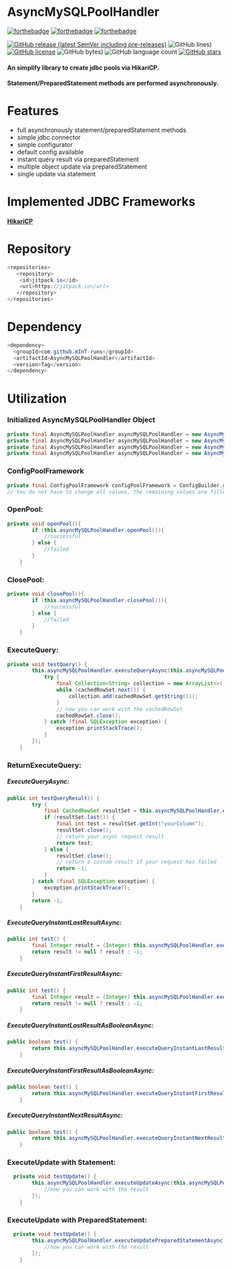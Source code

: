 # AsyncMySQLPoolHandler
[![forthebadge](https://forthebadge.com/images/badges/made-with-java.svg)](https://forthebadge.com) [![forthebadge](https://forthebadge.com/images/badges/open-source.svg)](https://forthebadge.com) [![forthebadge](https://forthebadge.com/images/badges/powered-by-coffee.svg)](https://forthebadge.com)

[![GitHub release (latest SemVer including pre-releases)](https://img.shields.io/github/v/release/mInT-runs/AsyncMySQLPoolHandler?include_prereleases&style=for-the-badge)](https://github.com/mInT-runs/AsyncMySQLPoolHandler/releases) ![GitHub lines)](https://img.shields.io/tokei/lines/github/mInT-runs/AsyncMySQLPoolHandler?color=yellow&style=for-the-badge) [![GitHub license](https://img.shields.io/github/license/mInT-runs/AsyncMySQLPoolHandler?style=for-the-badge)](https://github.com/mInT-runs/AsyncMySQLPoolHandler/blob/main/LICENSE) ![GitHub bytes)](https://img.shields.io/github/languages/code-size/mInT-runs/AsyncMySQLPoolHandler?color=orange&style=for-the-badge) ![GitHub language count](https://img.shields.io/github/languages/count/mInT-runs/AsyncMySQLPoolHandler?style=for-the-badge) [![GitHub stars](https://img.shields.io/github/stars/mInT-runs/AsyncMySQLPoolHandler?style=for-the-badge)](https://github.com/mInT-runs/AsyncMySQLPoolHandler/stargazers) 
#### An simplify library to create jdbc pools via HikariCP. 
#### Statement/PreparedStatement methods are performed asynchronously.
# Features
- full asynchronously statement/preparedStatement methods
- simple jdbc connector
- simple configurator
- default config available
- instant query result via preparedStatement
- multiple object update via preparedStatement
- single update via statement
# Implemented JDBC Frameworks
#### [HikariCP](https://github.com/brettwooldridge/HikariCP)
# Repository
```java
<repositories>
   <repository>
    <id>jitpack.io</id>
    <url>https://jitpack.io</url>
   </repository>
</repositories>
```
# Dependency
```java
<dependency>
  <groupId>com.github.mInT-runs</groupId>
  <artifactId>AsyncMySQLPoolHandler</artifactId>
  <version>Tag</version>
</dependency>
```
# Utilization
### Initialized AsyncMySQLPoolHandler Object
```java
private final AsyncMySQLPoolHandler asyncMySQLPoolHandler = new AsyncMySQLPoolHandler(hostname, username, password, enumPoolFramework, configPoolFramework);
private final AsyncMySQLPoolHandler asyncMySQLPoolHandler = new AsyncMySQLPoolHandler(hostname, port, username, password, enumPoolFramework, configPoolFramework);
private final AsyncMySQLPoolHandler asyncMySQLPoolHandler = new AsyncMySQLPoolHandler(hostname, username, password , database, enumPoolFramework, configPoolFramework);
private final AsyncMySQLPoolHandler asyncMySQLPoolHandler = new AsyncMySQLPoolHandler(hostname, port, username, password, database, enumPoolFramework, configPoolFramework);
```
### ConfigPoolFramework
```java
private final ConfigPoolFramework configPoolFramework = ConfigBuilder.getConfigBuilder().build(); // returns a default configuration
// You do not have to change all values, the remaining values are filled with default values.
```
### OpenPool:
```java
private void openPool(){
        if (this.asyncMySQLPoolHandler.openPool()){
            //successful
        } else {
            //failed
        }
    }
```
### ClosePool:
```java
private void closePool(){
        if (this.asyncMySQLPoolHandler.closePool()){
            //successful
        } else {
            //failed
        }
    }
```
### ExecuteQuery:
```java
private void testQuery() {
        this.asyncMySQLPoolHandler.executeQueryAsync(this.asyncMySQLPoolHandler.removeSQLInjectionPossibility("SELECT * FROM `" + "yourTable" + "`;")).whenComplete((cachedRowSet, throwable) -> {
            try {
                final Collection<String> collection = new ArrayList<>();
                while (cachedRowSet.next()) {
                    collection.add(cachedRowSet.getString(1));
                }
                // now you can work with the cachedRowSet
                cachedRowSet.close();
            } catch (final SQLException exception) {
                exception.printStackTrace();
            }
        });
    }
```
### ReturnExecuteQuery:
##### ExecuteQueryAsync:
```java
public int testQueryResult() {
        try {
            final CachedRowSet resultSet = this.asyncMySQLPoolHandler.executeQueryAsync(this.asyncMySQLPoolHandler.removeSQLInjectionPossibility("SELECT `yourColumn` FROM `" + "yourTable" + "` WHERE `yourValue`= '" + value + "';")).join();
            if (resultSet.last()) {
                final int test = resultSet.getInt("yourColumn");
                resultSet.close();
                // return your async request result
                return test;
            } else {
                resultSet.close();
                // return a custom result if your request has failed
                return -1;
            }
        } catch (final SQLException exception) {
            exception.printStackTrace();
        }
        return -1;
    }
```
##### ExecuteQueryInstantLastResultAsync:
```java
public int test() {
        final Integer result = (Integer) this.asyncMySQLPoolHandler.executeQueryInstantLastResultAsync(this.asyncMySQLPoolHandler.removeSQLInjectionPossibility("SELECT `yourColumn` FROM `" + "yourTable" + "` WHERE `yourValue`= '" + value + "';" , "yourColumn")).join();
        return result != null ? result : -1;
    }
```
##### ExecuteQueryInstantFirstResultAsync:
```java
public int test() {
        final Integer result = (Integer) this.asyncMySQLPoolHandler.executeQueryInstantFirstResultAsync(this.asyncMySQLPoolHandler.removeSQLInjectionPossibility("SELECT `yourColumn` FROM `" + "yourTable" + "` WHERE `yourValue`= '" + value + "';" , "yourColumn")).join();
        return result != null ? result : -1;
    }
```
##### ExecuteQueryInstantLastResultAsBooleanAsync:
```java
public boolean test() {
        return this.asyncMySQLPoolHandler.executeQueryInstantLastResultAsBooleanAsync(this.asyncMySQLPoolHandler.removeSQLInjectionPossibility("SELECT `yourColumn` FROM `" + "yourTable" + "` WHERE `yourValue`= '" + value + "';" , "yourColumn")).join();
    }
```    
##### ExecuteQueryInstantFirstResultAsBooleanAsync:
```java
public boolean test() {
        return this.asyncMySQLPoolHandler.executeQueryInstantFirstResultAsBooleanAsync(this.asyncMySQLPoolHandler.removeSQLInjectionPossibility("SELECT `yourColumn` FROM `" + "yourTable" + "` WHERE `yourValue`= '" + value + "';" , "yourColumn")).join();
    }
```    
##### ExecuteQueryInstantNextResultAsync:
```java
public boolean test() {
        return this.asyncMySQLPoolHandler.executeQueryInstantNextResultAsync(this.asyncMySQLPoolHandler.removeSQLInjectionPossibility("SELECT * FROM `" + "yourTable" + "` WHERE `yourValue`= '" + value + "';")).join();
    }
```

### ExecuteUpdate with Statement:
```java
  private void testUpdate() {
        this.asyncMySQLPoolHandler.executeUpdateAsync(this.asyncMySQLPoolHandler.removeSQLInjectionPossibility("INSERT INTO `" + "yourTable" + "` SET `yourColumn` = '" + "yourValue" + "';")).whenComplete((aVoid, throwable) -> {
            //now you can work with the result
        });
    }
```
### ExecuteUpdate with PreparedStatement:
```java
  private void testUpdate() {
        this.asyncMySQLPoolHandler.executeUpdatePreparedStatementAsync(this.asyncMySQLPoolHandler.removeSQLInjectionPossibility("INSERT INTO `" + "yourTable" + "` (value1, value2, value3, value4) VALUES (?, ?, ?, ?)"), value1,value2,value3,value4).whenComplete((aVoid, throwable) -> {
            //now you can work with the result
        });
    }
```

